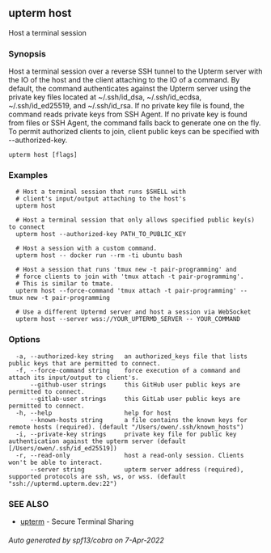 ## upterm host

Host a terminal session

### Synopsis

Host a terminal session over a reverse SSH tunnel to the Upterm server with the IO of the host and the client attaching to the IO of a command. By default, the command authenticates against the Upterm server using the private key files located at ~/.ssh/id_dsa, ~/.ssh/id_ecdsa, ~/.ssh/id_ed25519, and ~/.ssh/id_rsa. If no private key file is found, the command reads private keys from SSH Agent. If no private key is found from files or SSH Agent, the command falls back to generate one on the fly. To permit authorized clients to join, client public keys can be specified with --authorized-key.

```
upterm host [flags]
```

### Examples

```
  # Host a terminal session that runs $SHELL with
  # client's input/output attaching to the host's
  upterm host

  # Host a terminal session that only allows specified public key(s) to connect
  upterm host --authorized-key PATH_TO_PUBLIC_KEY

  # Host a session with a custom command.
  upterm host -- docker run --rm -ti ubuntu bash

  # Host a session that runs 'tmux new -t pair-programming' and
  # force clients to join with 'tmux attach -t pair-programming'.
  # This is similar to tmate.
  upterm host --force-command 'tmux attach -t pair-programming' -- tmux new -t pair-programming

  # Use a different Uptermd server and host a session via WebSocket
  upterm host --server wss://YOUR_UPTERMD_SERVER -- YOUR_COMMAND
```

### Options

```
  -a, --authorized-key string   an authorized_keys file that lists public keys that are permitted to connect.
  -f, --force-command string    force execution of a command and attach its input/output to client's.
      --github-user strings     this GitHub user public keys are permitted to connect.
      --gitlab-user strings     this GitLab user public keys are permitted to connect.
  -h, --help                    help for host
      --known-hosts string      a file contains the known keys for remote hosts (required). (default "/Users/owen/.ssh/known_hosts")
  -i, --private-key strings     private key file for public key authentication against the upterm server (default [/Users/owen/.ssh/id_ed25519])
  -r, --read-only               host a read-only session. Clients won't be able to interact.
      --server string           upterm server address (required), supported protocols are ssh, ws, or wss. (default "ssh://uptermd.upterm.dev:22")
```

### SEE ALSO

* [upterm](upterm.md)	 - Secure Terminal Sharing

###### Auto generated by spf13/cobra on 7-Apr-2022

